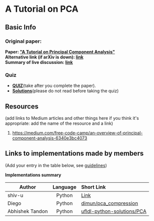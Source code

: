 # A Tutorial on PCA

## Basic Info

### Original paper: 
**Paper: ["A Tutorial on Principal Component Analysis"](https://arxiv.org/pdf/1404.1100.pdf)**  
**Alternative link (if arXiv is down): [link](https://www.arxiv-vanity.com/papers/1404.1100/)**  
**Summary of live discussion: [link](discussion.md)**

### Quiz
- [**QUIZ**](https://www.surveymonkey.com/r/RV3SDRC)(take after you complete the paper). 
- [**Solutions**](https://github.com/papersdclub/a_tutorial_on_pca/blob/master/quiz_solutions.md)(please do not read before taking the quiz)

## Resources 
(add links to Medium articles and other things here if you think it's appropriate: add the name of the resource and a link)
1) https://medium.com/free-code-camp/an-overview-of-principal-component-analysis-6340e3bc4073

## Links to implementations made by members 
(Add your entry in the table below, see [guidelines](https://github.com/papersdclub/theclub/blob/master/implementation_guidelines.md))

**Implementations summary**

| Author          | Language      | Short Link  |
| -------------   |:-------------:| :---------- |
| shiv-u | Python | [Link](https://drive.google.com/open?id=1aczJpGDUOQvYxmtQnAXcYI0Cx1DG3a1f) |
| Diego | Python | [dimun/pca_compression](https://github.com/dimun/pca_compression) |
| Abhishek Tandon | Python | [ ufldl-python-solutions/PCA](https://github.com/Tandon-A/ufldl-python-solutions/blob/master/PCA.py) |
